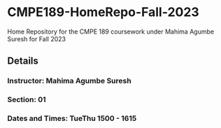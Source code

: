 # CMPE189-HomeRepo-Fall-2023

Home Repository for the CMPE 189 coursework under Mahima Agumbe Suresh for Fall 2023

## Details

### Instructor: Mahima Agumbe Suresh

### Section: 01

### Dates and Times: TueThu 1500 - 1615
